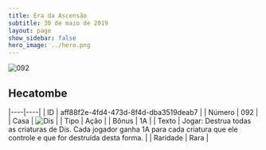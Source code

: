 ```yaml
---
title: Era da Ascensão
subtitle: 30 de maio de 2019
layout: page
show_sidebar: false
hero_image: ../hero.png
---
```


![092](https://cdn.keyforgegame.com/media/card_front/pt/435_092_GG27V632WM5J_pt.png)

## Hecatombe

|----|----|
| ID | aff88f2e-4fd4-473d-8f4d-dba3519deab7 |
| Número | 092 |
| Casa | ![Dis](https://archonarcana.com/images/thumb/e/e8/Dis.png/22px-Dis.png "Dis") |
| Tipo | Ação |
| Bônus | 1A |
| Texto | Jogar: Destrua todas as criaturas de Dis. Cada jogador ganha 1A para cada criatura que ele controle e que for destruída desta forma. |
| Raridade | Rara |
